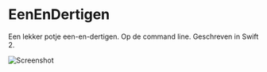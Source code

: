 # EenEnDertigen
Een lekker potje een-en-dertigen. Op de command line. Geschreven in Swift 2.

![Screenshot](https://www.dropbox.com/s/iafblfb37k4p8bq/Schermafdruk%202015-07-19%2016.25.56.png?dl=1)